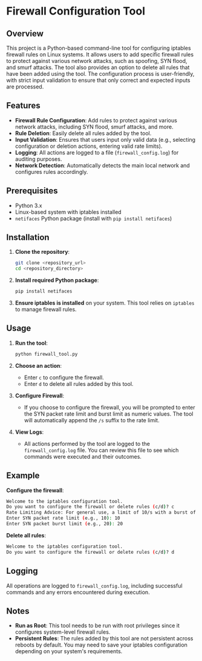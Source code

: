 # Firewall Configuration Tool

## Overview

This project is a Python-based command-line tool for configuring iptables firewall rules on Linux systems. It allows users to add specific firewall rules to protect against various network attacks, such as spoofing, SYN flood, and smurf attacks. The tool also provides an option to delete all rules that have been added using the tool. The configuration process is user-friendly, with strict input validation to ensure that only correct and expected inputs are processed.

## Features

- **Firewall Rule Configuration**: Add rules to protect against various network attacks, including SYN flood, smurf attacks, and more.
- **Rule Deletion**: Easily delete all rules added by the tool.
- **Input Validation**: Ensures that users input only valid data (e.g., selecting configuration or deletion actions, entering valid rate limits).
- **Logging**: All actions are logged to a file (`firewall_config.log`) for auditing purposes.
- **Network Detection**: Automatically detects the main local network and configures rules accordingly.

## Prerequisites

- Python 3.x
- Linux-based system with iptables installed
- `netifaces` Python package (install with `pip install netifaces`)

## Installation

1. **Clone the repository**:
   ```bash
   git clone <repository_url>
   cd <repository_directory>
   ```

2. **Install required Python package**:
   ```bash
   pip install netifaces
   ```

3. **Ensure iptables is installed** on your system. This tool relies on `iptables` to manage firewall rules.

## Usage

1. **Run the tool**:
   ```bash
   python firewall_tool.py
   ```

2. **Choose an action**:
   - Enter `c` to configure the firewall.
   - Enter `d` to delete all rules added by this tool.

3. **Configure Firewall**:
   - If you choose to configure the firewall, you will be prompted to enter the SYN packet rate limit and burst limit as numeric values. The tool will automatically append the `/s` suffix to the rate limit.

4. **View Logs**:
   - All actions performed by the tool are logged to the `firewall_config.log` file. You can review this file to see which commands were executed and their outcomes.

## Example

**Configure the firewall**:

```bash
Welcome to the iptables configuration tool.
Do you want to configure the firewall or delete rules (c/d)? c
Rate Limiting Advice: For general use, a limit of 10/s with a burst of 20 is often sufficient.
Enter SYN packet rate limit (e.g., 10): 10
Enter SYN packet burst limit (e.g., 20): 20
```

**Delete all rules**:

```bash
Welcome to the iptables configuration tool.
Do you want to configure the firewall or delete rules (c/d)? d
```

## Logging

All operations are logged to `firewall_config.log`, including successful commands and any errors encountered during execution.

## Notes

- **Run as Root**: This tool needs to be run with root privileges since it configures system-level firewall rules.
- **Persistent Rules**: The rules added by this tool are not persistent across reboots by default. You may need to save your iptables configuration depending on your system's requirements.

